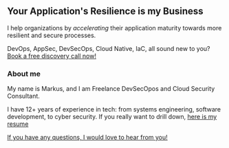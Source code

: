 ## Your Application's Resilience is my Business

I help organizations by _accelerating_ their application maturity towards more resilient and secure processes.

DevOps, AppSec, DevSecOps, Cloud Native, IaC, all sound new to you? [Book a free discovery call now!](https://calendly.com/scharitzer-io/discovery-call)


### About me
My name is Markus, and I am Freelance DevSecOpos and Cloud Security Consultant.

I have 12+ years of experience in tech: from systems engineering, software development, to cyber security. If you really want to drill down, [here is my resume](/Resume-Markus-Scharitzer.pdf)

[If you have any questions, I would love to hear from you!](https://calendly.com/scharitzer-io/discovery-call)


